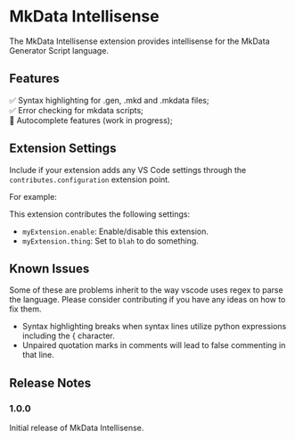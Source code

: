 # MkData Intellisense

The MkData Intellisense extension provides intellisense for the MkData Generator Script language.

## Features

✅ Syntax highlighting for .gen, .mkd and .mkdata files;  
✅ Error checking for mkdata scripts;   
🚧 Autocomplete features (work in progress);



## Extension Settings

Include if your extension adds any VS Code settings through the `contributes.configuration` extension point.

For example:

This extension contributes the following settings:

* `myExtension.enable`: Enable/disable this extension.
* `myExtension.thing`: Set to `blah` to do something.

## Known Issues

Some of these are problems inherit to the way vscode uses regex to parse the language. Please consider contributing if you have any ideas on how to fix them.

- Syntax highlighting breaks when syntax lines utilize python expressions including the { character.
- Unpaired quotation marks in comments will lead to false commenting in that line.

## Release Notes

### 1.0.0

Initial release of MkData Intellisense.
